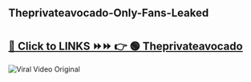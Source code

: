 
 ## Theprivateavocado-Only-Fans-Leaked

# <h2><a href="https://clipsfans.com/Theprivateavocado&ref=git">🔗 Click to LINKS ⏩⏩ 👉 🟢 Theprivateavocado </a></h2>

<a href="https://clipsfans.com/Theprivateavocado&ref=git" rel="nofollow" data-target="animated-image.originalLink"><img src="https://i.ibb.co.com/xMMVF88/686577567.gif" alt="Viral Video Original" style="max-width: 100%; display: inline-block;" data-target="animated-image.originalImage"></a>

